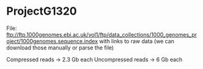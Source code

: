 # ProjectG1320



File: ftp://ftp.1000genomes.ebi.ac.uk/vol1/ftp/data_collections/1000_genomes_project/1000genomes.sequence.index with links to raw data (we can download those manually or parse the file)

Compressed reads -> 2.3 Gb each
Uncompressed reads -> 6 Gb each
